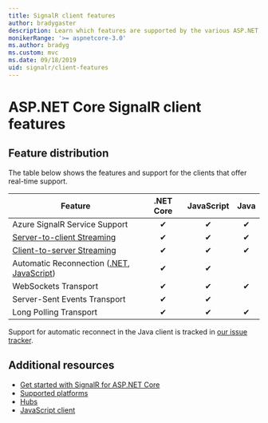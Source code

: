 ```yaml
---
title: SignalR client features
author: bradygaster
description: Learn which features are supported by the various ASP.NET Core SignalR clients.
monikerRange: '>= aspnetcore-3.0'
ms.author: bradyg
ms.custom: mvc
ms.date: 09/18/2019
uid: signalr/client-features
---
```

# ASP.NET Core SignalR client features

## Feature distribution

The table below shows the features and support for the clients that offer real-time support.

| Feature | .NET Core | JavaScript | Java |
| ---- | :-: | :-: | :-: |
| Azure SignalR Service Support |✔|✔|✔|
| [Server-to-client Streaming](xref:signalr/streaming)          |✔|✔|✔|
| [Client-to-server Streaming](xref:signalr/streaming)          |✔|✔|✔|
| Automatic Reconnection ([.NET](/aspnet/core/signalr/dotnet-client?view=aspnetcore-3.0&tabs=visual-studio#handle-lost-connection), [JavaScript](/aspnet/core/signalr/javascript-client?view=aspnetcore-3.0#reconnect-clients))          |✔|✔| |
| WebSockets Transport |✔|✔|✔|
| Server-Sent Events Transport |✔|✔| |
| Long Polling Transport |✔|✔|✔|

Support for automatic reconnect in the Java client is tracked in [our issue tracker](https://github.com/aspnet/AspNetCore/issues/8711).

## Additional resources

* [Get started with SignalR for ASP.NET Core](xref:tutorials/signalr)
* [Supported platforms](xref:signalr/supported-platforms)
* [Hubs](xref:signalr/hubs)
* [JavaScript client](xref:signalr/javascript-client)
